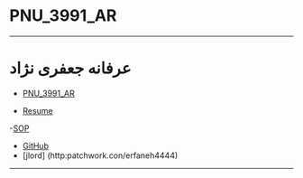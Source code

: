 # PNU_3991_AR
---------
# عرفانه جعفری نژاد 
- [PNU_3991_AR](https://github.com/erfaneh4444/PNU_3391_AR)

- [Resume](https://github.com/erfaneh4444/resume_fa.github.io) 

-[SOP](https://github.com/erfaneh4444/SOP/)

- [GitHub](https://github.com/erfaneh4444)
- [jlord] (http:patchwork.con/erfaneh4444)
------------------
